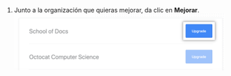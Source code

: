 1. Junto a la organización que quieras mejorar, da clic en **Mejorar**. ![Botón para actualizar](/assets/images/help/education/upgrade-org-button.png)
